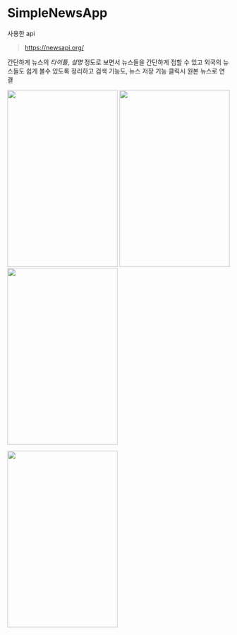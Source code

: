 SimpleNewsApp
==================

사용한 api
> https://newsapi.org/

간단하게 뉴스의 *타이틀*, *설명* 정도로 보면서 뉴스들을 간단하게 접할 수 있고 외국의 뉴스들도 쉽게 볼수 있도록 정리하고 검색 기능도, 뉴스 저장 기능 클릭시 원본 뉴스로 연결

<span><img src="https://user-images.githubusercontent.com/54847106/115877672-aa039f80-a482-11eb-9f84-56bd21d26ff9.jpeg" width="250" height="400"></span>
<span><img src="https://user-images.githubusercontent.com/54847106/115878325-63fb0b80-a483-11eb-94a3-e81f54856f66.jpeg" width="250" height="400"></span>
<span><img src="https://user-images.githubusercontent.com/54847106/115878370-6f4e3700-a483-11eb-8566-4c946bef608b.jpeg"  width="250" height="400"></span>

<span><img src="https://docs.google.com/drawings/d/1jq3ywFAabSNZuPkQaHFG5MqeeWN58P-Cigz9if89yq0/edit?usp=sharing"  width="250" height="400"></span>
